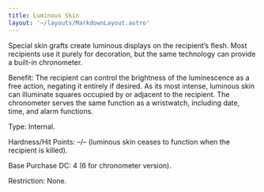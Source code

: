```yaml
---
title: Luminous Skin
layout: '~/layouts/MarkdownLayout.astro'
---
```

Special skin grafts create luminous displays on the recipient’s flesh. Most
recipients use it purely for decoration, but the same technology can provide a
built-in chronometer.

Benefit: The recipient can control the brightness of the luminescence as a
free action, negating it entirely if desired. As its most intense, luminous
skin can illuminate squares occupied by or adjacent to the recipient. The
chronometer serves the same function as a wristwatch, including date, time,
and alarm functions.

Type: Internal.

Hardness/Hit Points: –/– (luminous skin ceases to function when the recipient
is killed).

Base Purchase DC: 4 (6 for chronometer version).

Restriction: None.

